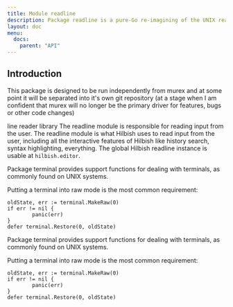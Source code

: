 ```yaml
---
title: Module readline
description: Package readline is a pure-Go re-imagining of the UNIX readline API
layout: doc
menu:
  docs:
    parent: "API"
---
```


## Introduction

This package is designed to be run independently from murex and at some
point it will be separated into it's own git repository (at a stage when I
am confident that murex will no longer be the primary driver for features,
bugs or other code changes)

line reader library
The readline module is responsible for reading input from the user.
The readline module is what Hilbish uses to read input from the user,
including all the interactive features of Hilbish like history search,
syntax highlighting, everything. The global Hilbish readline instance
is usable at `hilbish.editor`.

Package terminal provides support functions for dealing with terminals, as
commonly found on UNIX systems.

Putting a terminal into raw mode is the most common requirement:

	oldState, err := terminal.MakeRaw(0)
	if err != nil {
	        panic(err)
	}
	defer terminal.Restore(0, oldState)

Package terminal provides support functions for dealing with terminals, as
commonly found on UNIX systems.

Putting a terminal into raw mode is the most common requirement:

	oldState, err := terminal.MakeRaw(0)
	if err != nil {
	        panic(err)
	}
	defer terminal.Restore(0, oldState)

